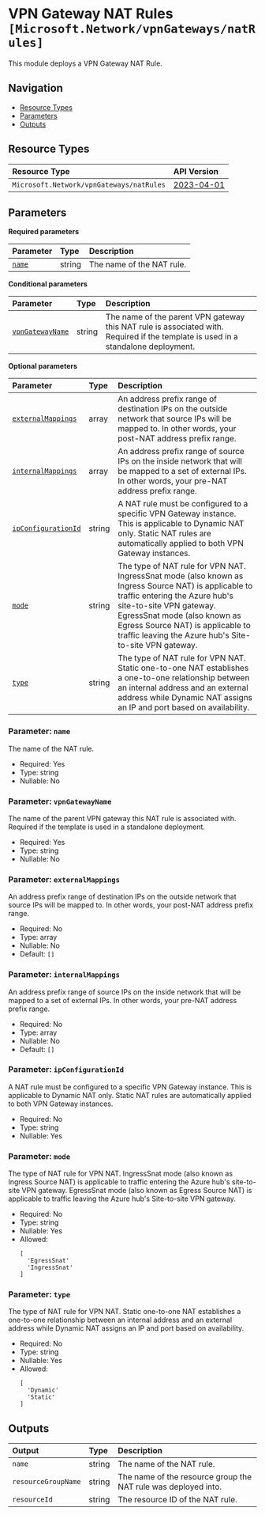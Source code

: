 # VPN Gateway NAT Rules `[Microsoft.Network/vpnGateways/natRules]`

This module deploys a VPN Gateway NAT Rule.

## Navigation

- [Resource Types](#Resource-Types)
- [Parameters](#Parameters)
- [Outputs](#Outputs)

## Resource Types

| Resource Type | API Version |
| :-- | :-- |
| `Microsoft.Network/vpnGateways/natRules` | [2023-04-01](https://learn.microsoft.com/en-us/azure/templates/Microsoft.Network/2023-04-01/vpnGateways/natRules) |

## Parameters

**Required parameters**

| Parameter | Type | Description |
| :-- | :-- | :-- |
| [`name`](#parameter-name) | string | The name of the NAT rule. |

**Conditional parameters**

| Parameter | Type | Description |
| :-- | :-- | :-- |
| [`vpnGatewayName`](#parameter-vpngatewayname) | string | The name of the parent VPN gateway this NAT rule is associated with. Required if the template is used in a standalone deployment. |

**Optional parameters**

| Parameter | Type | Description |
| :-- | :-- | :-- |
| [`externalMappings`](#parameter-externalmappings) | array | An address prefix range of destination IPs on the outside network that source IPs will be mapped to. In other words, your post-NAT address prefix range. |
| [`internalMappings`](#parameter-internalmappings) | array | An address prefix range of source IPs on the inside network that will be mapped to a set of external IPs. In other words, your pre-NAT address prefix range. |
| [`ipConfigurationId`](#parameter-ipconfigurationid) | string | A NAT rule must be configured to a specific VPN Gateway instance. This is applicable to Dynamic NAT only. Static NAT rules are automatically applied to both VPN Gateway instances. |
| [`mode`](#parameter-mode) | string | The type of NAT rule for VPN NAT. IngressSnat mode (also known as Ingress Source NAT) is applicable to traffic entering the Azure hub's site-to-site VPN gateway. EgressSnat mode (also known as Egress Source NAT) is applicable to traffic leaving the Azure hub's Site-to-site VPN gateway. |
| [`type`](#parameter-type) | string | The type of NAT rule for VPN NAT. Static one-to-one NAT establishes a one-to-one relationship between an internal address and an external address while Dynamic NAT assigns an IP and port based on availability. |

### Parameter: `name`

The name of the NAT rule.

- Required: Yes
- Type: string
- Nullable: No

### Parameter: `vpnGatewayName`

The name of the parent VPN gateway this NAT rule is associated with. Required if the template is used in a standalone deployment.

- Required: Yes
- Type: string
- Nullable: No

### Parameter: `externalMappings`

An address prefix range of destination IPs on the outside network that source IPs will be mapped to. In other words, your post-NAT address prefix range.

- Required: No
- Type: array
- Nullable: No
- Default: `[]`

### Parameter: `internalMappings`

An address prefix range of source IPs on the inside network that will be mapped to a set of external IPs. In other words, your pre-NAT address prefix range.

- Required: No
- Type: array
- Nullable: No
- Default: `[]`

### Parameter: `ipConfigurationId`

A NAT rule must be configured to a specific VPN Gateway instance. This is applicable to Dynamic NAT only. Static NAT rules are automatically applied to both VPN Gateway instances.

- Required: No
- Type: string
- Nullable: Yes

### Parameter: `mode`

The type of NAT rule for VPN NAT. IngressSnat mode (also known as Ingress Source NAT) is applicable to traffic entering the Azure hub's site-to-site VPN gateway. EgressSnat mode (also known as Egress Source NAT) is applicable to traffic leaving the Azure hub's Site-to-site VPN gateway.

- Required: No
- Type: string
- Nullable: Yes
- Allowed:
  ```Bicep
  [
    'EgressSnat'
    'IngressSnat'
  ]
  ```

### Parameter: `type`

The type of NAT rule for VPN NAT. Static one-to-one NAT establishes a one-to-one relationship between an internal address and an external address while Dynamic NAT assigns an IP and port based on availability.

- Required: No
- Type: string
- Nullable: Yes
- Allowed:
  ```Bicep
  [
    'Dynamic'
    'Static'
  ]
  ```

## Outputs

| Output | Type | Description |
| :-- | :-- | :-- |
| `name` | string | The name of the NAT rule. |
| `resourceGroupName` | string | The name of the resource group the NAT rule was deployed into. |
| `resourceId` | string | The resource ID of the NAT rule. |
